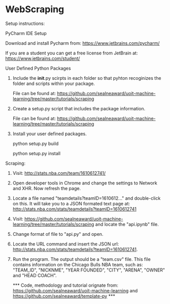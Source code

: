 # WebScraping

Setup instructions:

PyCharm IDE Setup

Download and install Pycharm from: https://www.jetbrains.com/pycharm/ 

If you are a student you can get a free license from JetBrain at: https://www.jetbrains.com/student/


User Defined Python Packages

1. Include the ____init____.py scirpts in each folder so that pyhton recoginizes the folder and scripts within your package.
  
   File can be found at: https://github.com/sealneaward/uoit-machine-learning/tree/master/tutorials/scraping

2. Create a setup.py script that includes the package information.
  
   File can be found at: https://github.com/sealneaward/uoit-machine-learning/tree/master/tutorials/scraping

3. Install your user defined packages.

   python setup.py build
   
   python setup.py install


Scraping:

1. Visit: http://stats.nba.com/team/1610612741/

2. Open developer tools in Chrome and change the settings to Network and XHR. Now refresh the page. 

3. Locate a file named "teamdetails?teamID=1610612..." and double-click on this. It will take you to a JSON formated text page at: http://stats.nba.com/stats/teamdetails?teamID=1610612741

4. Visit: https://github.com/sealneaward/uoit-machine-learning/tree/master/tutorials/scraping and locate the "api.ipynb" file. 

5. Change format of file to "api.py" and open.

6. Locate the URL command and insert the JSON url: http://stats.nba.com/stats/teamdetails?teamID=1610612741.

7. Run the program. The output should be a "team.csv" file. This file contains information on the Chicago Bulls NBA team, 
   such as: "TEAM_ID", "NICKNME", "YEAR FOUNDED", "CITY", "ARENA", "OWNER" and "HEAD COACH".
   
   
   *** Code, methodology and tutorial orignate from: https://github.com/sealneaward/uoit-machine-learning 
       and https://github.com/sealneaward/template-py ***
